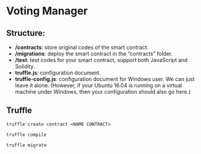 # Voting Manager

## Structure:

* **/contracts**: store original codes of the smart contract.
* **/migrations**: deploy the smart contract in the “contracts” folder.
* **/test**: test codes for your smart contract, support both JavaScript and Solidity.
* **truffle.js**: configuration document.
* **truffle-config.js**: configuration document for Windows user. We can just leave it alone. (However, if your Ubuntu 16.04 is running on a virtual machine under Windows, then your configuration should also go here.)

## Truffle

`truffle create contract <NAME CONTRACT>`

`truffle compile`

`truffle migrate`